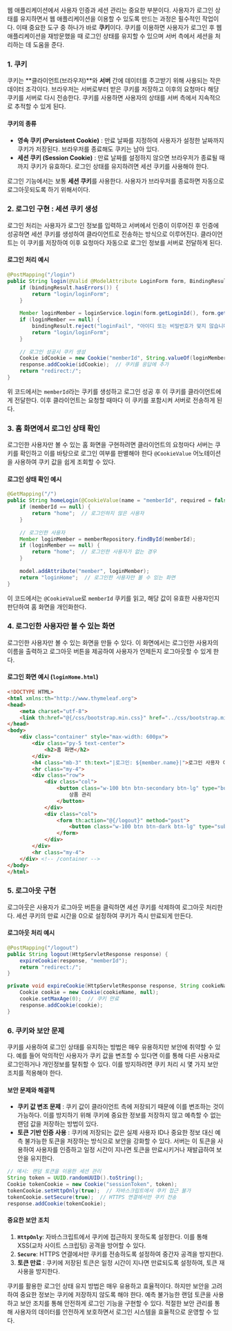 웹 애플리케이션에서 사용자 인증과 세션 관리는 중요한 부분이다. 사용자가 로그인 상태를 유지하면서 웹 애플리케이션을 이용할 수 있도록 만드는 과정은 필수적인 작업이다. 이때 중요한 도구 중 하나가 바로 **쿠키**이다. 쿠키를 이용하면 사용자가 로그인 후 웹 애플리케이션을 재방문했을 때 로그인 상태를 유지할 수 있으며 서버 측에서 세션을 처리하는 데 도움을 준다.
### 1. 쿠키
쿠키는 **클라이언트(브라우저)**와 **서버** 간에 데이터를 주고받기 위해 사용되는 작은 데이터 조각이다. 브라우저는 서버로부터 받은 쿠키를 저장하고 이후의 요청마다 해당 쿠키를 서버로 다시 전송한다. 쿠키를 사용하면 사용자의 상태를 서버 측에서 지속적으로 추적할 수 있게 된다.
#### 쿠키의 종류
- **영속 쿠키 (Persistent Cookie)** : 만료 날짜를 지정하여 사용자가 설정한 날짜까지 쿠키가 저장된다. 브라우저를 종료해도 쿠키는 남아 있다.
- **세션 쿠키 (Session Cookie)** : 만료 날짜를 설정하지 않으면 브라우저가 종료될 때까지 쿠키가 유효하다. 로그인 상태를 유지하려면 세션 쿠키를 사용해야 한다.

로그인 기능에서는 보통 **세션 쿠키**를 사용한다. 사용자가 브라우저를 종료하면 자동으로 로그아웃되도록 하기 위해서이다.

### 2. 로그인 구현 : 세션 쿠키 생성
로그인 처리는 사용자가 로그인 정보를 입력하고 서버에서 인증이 이루어진 후 인증에 성공하면 세션 쿠키를 생성하여 클라이언트로 전송하는 방식으로 이루어진다. 클라이언트는 이 쿠키를 저장하여 이후 요청마다 자동으로 로그인 정보를 서버로 전달하게 된다.

#### 로그인 처리 예시
```java
@PostMapping("/login")
public String login(@Valid @ModelAttribute LoginForm form, BindingResult bindingResult, HttpServletResponse response) {
    if (bindingResult.hasErrors()) {
        return "login/loginForm";
    }
    
    Member loginMember = loginService.login(form.getLoginId(), form.getPassword());
    if (loginMember == null) {
        bindingResult.reject("loginFail", "아이디 또는 비밀번호가 맞지 않습니다.");
        return "login/loginForm";
    }
    
    // 로그인 성공시 쿠키 생성
    Cookie idCookie = new Cookie("memberId", String.valueOf(loginMember.getId()));
    response.addCookie(idCookie);  // 쿠키를 응답에 추가
    return "redirect:/";
}
```
위 코드에서는 `memberId`라는 쿠키를 생성하고 로그인 성공 후 이 쿠키를 클라이언트에게 전달한다. 이후 클라이언트는 요청할 때마다 이 쿠키를 포함시켜 서버로 전송하게 된다.

### 3. 홈 화면에서 로그인 상태 확인
로그인한 사용자만 볼 수 있는 홈 화면을 구현하려면 클라이언트의 요청마다 서버는 쿠키를 확인하고 이를 바탕으로 로그인 여부를 판별해야 한다 `@CookieValue` 어노테이션을 사용하여 쿠키 값을 쉽게 조회할 수 있다.

#### 로그인 상태 확인 예시
```java
@GetMapping("/")
public String homeLogin(@CookieValue(name = "memberId", required = false) Long memberId, Model model) {
    if (memberId == null) {
        return "home";  // 로그인하지 않은 사용자
    }
    
    // 로그인한 사용자
    Member loginMember = memberRepository.findById(memberId);
    if (loginMember == null) {
        return "home";  // 로그인한 사용자가 없는 경우
    }
    
    model.addAttribute("member", loginMember);
    return "loginHome";  // 로그인한 사용자만 볼 수 있는 화면
}
```
이 코드에서는 `@CookieValue`로 `memberId` 쿠키를 읽고, 해당 값이 유효한 사용자인지 판단하여 홈 화면을 개인화한다.

### 4. 로그인한 사용자만 볼 수 있는 화면
로그인한 사용자만 볼 수 있는 화면을 만들 수 있다. 이 화면에서는 로그인한 사용자의 이름을 출력하고 로그아웃 버튼을 제공하여 사용자가 언제든지 로그아웃할 수 있게 한다.

#### 로그인 화면 예시 (`loginHome.html`)
```HTML
<!DOCTYPE HTML>
<html xmlns:th="http://www.thymeleaf.org">
<head>
    <meta charset="utf-8">
    <link th:href="@{/css/bootstrap.min.css}" href="../css/bootstrap.min.css" rel="stylesheet">
</head>
<body>
    <div class="container" style="max-width: 600px">
        <div class="py-5 text-center">
            <h2>홈 화면</h2>
        </div>
        <h4 class="mb-3" th:text="|로그인: ${member.name}|">로그인 사용자 이름</h4>
        <hr class="my-4">
        <div class="row">
            <div class="col">
                <button class="w-100 btn btn-secondary btn-lg" type="button" th:onclick="|location.href='@{/items}'|">
                    상품 관리
                </button>
            </div>
            <div class="col">
                <form th:action="@{/logout}" method="post">
                    <button class="w-100 btn btn-dark btn-lg" type="submit">로그아웃</button>
                </form>
            </div>
        </div>
        <hr class="my-4">
    </div> <!-- /container -->
</body>
</html>
```

### 5. 로그아웃 구현
로그아웃은 사용자가 로그아웃 버튼을 클릭하면 세션 쿠키를 삭제하여 로그아웃 처리한다. 세션 쿠키의 만료 시간을 0으로 설정하여 쿠키가 즉시 만료되게 만든다.
#### 로그아웃 처리 예시
```java
@PostMapping("/logout")
public String logout(HttpServletResponse response) {
    expireCookie(response, "memberId");
    return "redirect:/";
}

private void expireCookie(HttpServletResponse response, String cookieName) {
    Cookie cookie = new Cookie(cookieName, null);
    cookie.setMaxAge(0);  // 쿠키 만료
    response.addCookie(cookie);
}
```

### 6. 쿠키와 보안 문제
쿠키를 사용하여 로그인 상태를 유지하는 방법은 매우 유용하지만 보안에 취약할 수 있다. 예를 들어 악의적인 사용자가 쿠키 값을 변조할 수 있다면 이를 통해 다른 사용자로 로그인하거나 개인정보를 탈취할 수 있다. 이를 방지하려면 쿠키 처리 시 몇 가지 보안 조치를 적용해야 한다.

#### 보안 문제와 해결책
- **쿠키 값 변조 문제** : 쿠키 값이 클라이언트 측에 저장되기 때문에 이를 변조하는 것이 가능하다. 이를 방지하기 위해 쿠키에 중요한 정보를 저장하지 않고 예측할 수 없는 랜덤 값을 저장하는 방법이 있다.
- **토큰 기반 인증 사용** : 쿠키에 저장되는 값은 실제 사용자 ID나 중요한 정보 대신 예측 불가능한 토큰을 저장하는 방식으로 보안을 강화할 수 있다. 서버는 이 토큰을 사용하여 사용자를 인증하고 일정 시간이 지나면 토큰을 만료시키거나 재발급하여 보안을 유지한다.

```java
// 예시: 랜덤 토큰을 이용한 세션 관리
String token = UUID.randomUUID().toString();
Cookie tokenCookie = new Cookie("sessionToken", token);
tokenCookie.setHttpOnly(true);  // 자바스크립트에서 쿠키 접근 불가
tokenCookie.setSecure(true);  // HTTPS 연결에서만 쿠키 전송
response.addCookie(tokenCookie);
```
#### 중요한 보안 조치
1. **`HttpOnly`**: 자바스크립트에서 쿠키에 접근하지 못하도록 설정한다. 이를 통해 XSS(교차 사이트 스크립팅) 공격을 방어할 수 있다.
2. **`Secure`**: HTTPS 연결에서만 쿠키를 전송하도록 설정하여 중간자 공격을 방지한다.
3. **토큰 만료** : 쿠키에 저장된 토큰은 일정 시간이 지나면 만료되도록 설정하여, 토큰 재사용을 방지한다.

쿠키를 활용한 로그인 상태 유지 방법은 매우 유용하고 효율적이다. 하지만 보안을 고려하여 중요한 정보는 쿠키에 저장하지 않도록 해야 한다. 예측 불가능한 랜덤 토큰을 사용하고 보안 조치를 통해 안전하게 로그인 기능을 구현할 수 있다. 적절한 보안 관리를 통해 사용자의 데이터를 안전하게 보호하면서 로그인 시스템을 효율적으로 운영할 수 있다.